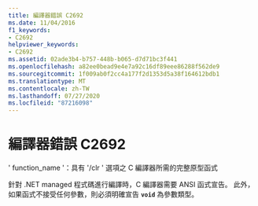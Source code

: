 ```yaml
---
title: 編譯器錯誤 C2692
ms.date: 11/04/2016
f1_keywords:
- C2692
helpviewer_keywords:
- C2692
ms.assetid: 02ade3b4-b757-448b-b065-d7d71bc3f441
ms.openlocfilehash: a82ee0bead9e4e7a92c16df89eee86288f562de9
ms.sourcegitcommit: 1f009ab0f2cc4a177f2d1353d5a38f164612bdb1
ms.translationtype: MT
ms.contentlocale: zh-TW
ms.lasthandoff: 07/27/2020
ms.locfileid: "87216098"
---
```

# <a name="compiler-error-c2692"></a>編譯器錯誤 C2692

' function_name '：具有 '/clr ' 選項之 C 編譯器所需的完整原型函式

針對 .NET managed 程式碼進行編譯時，C 編譯器需要 ANSI 函式宣告。 此外，如果函式不接受任何參數，則必須明確宣告 **`void`** 為參數類型。
